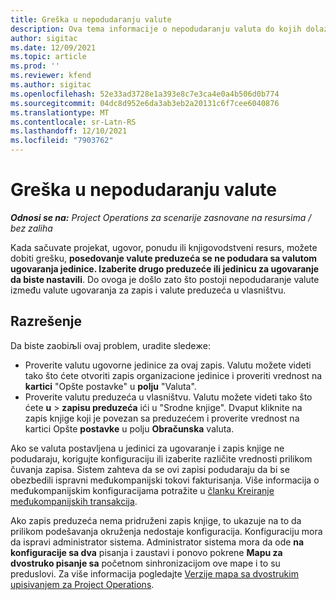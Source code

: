 ```yaml
---
title: Greška u nepodudaranju valute
description: Ova tema informacije o nepodudaranju valuta do kojih dolazi kada sačuvate određene vrste zapisa.
author: sigitac
ms.date: 12/09/2021
ms.topic: article
ms.prod: ''
ms.reviewer: kfend
ms.author: sigitac
ms.openlocfilehash: 52e33ad3728e1a393e8c7e3ca4e0a4b506d0b774
ms.sourcegitcommit: 04dc8d952e6da3ab3eb2a20131c6f7cee6040876
ms.translationtype: MT
ms.contentlocale: sr-Latn-RS
ms.lasthandoff: 12/10/2021
ms.locfileid: "7903762"
---
```

# <a name="currency-mismatch-error"></a>Greška u nepodudaranju valute 

_**Odnosi se na:** Project Operations za scenarije zasnovane na resursima / bez zaliha_

Kada sačuvate projekat, ugovor, ponudu ili knjigovodstveni resurs, možete dobiti grešku, **posedovanje valute preduzeća se ne podudara sa valutom ugovaranja jedinice. Izaberite drugo preduzeće ili jedinicu za ugovaranje da biste nastavili**. Do ovoga je došlo zato što postoji nepodudaranje valute između valute ugovaranja za zapis i valute preduzeća u vlasništvu.


## <a name="resolution"></a>Razrešenje

Da biste zaobiљli ovaj problem, uradite sledeжe:
- Proverite valutu ugovorne jedinice za ovaj zapis. Valutu možete videti tako što ćete otvoriti zapis organizacione jedinice i proveriti vrednost na **kartici** "Opšte postavke" u **polju** "Valuta".
- Proverite valutu preduzeća u vlasništvu. Valutu možete videti tako što ćete **u** > **zapisu preduzeća** ići u "Srodne knjige". Dvaput kliknite na zapis knjige koji je povezan sa preduzećem i proverite vrednost na kartici Opšte **postavke** u polju **Obračunska** valuta.

Ako se valuta postavljena u jedinici za ugovaranje i zapis knjige ne podudaraju, korigujte konfiguraciju ili izaberite različite vrednosti prilikom čuvanja zapisa. Sistem zahteva da se ovi zapisi podudaraju da bi se obezbedili ispravni međukompanijski tokovi fakturisanja. Više informacija o međukompanijskim konfiguracijama potražite u [članku Kreiranje međukompanijskih transakcija](../../project-accounting/create-intercompany-transactions.md).

Ako zapis preduzeća nema pridruženi zapis knjige, to ukazuje na to da prilikom podešavanja okruženja nedostaje konfiguracija. Konfiguraciju mora da ispravi administrator sistema. Administrator sistema mora da ode **na konfiguracije sa dva** pisanja i zaustavi i ponovo pokrene **Mapu za dvostruko pisanje sa** početnom sinhronizacijom ove mape i to su preduslovi. Za više informacija pogledajte [Verzije mapa sa dvostrukim upisivanjem za Project Operations](../../environment/resource-dual-write-maps.md).
